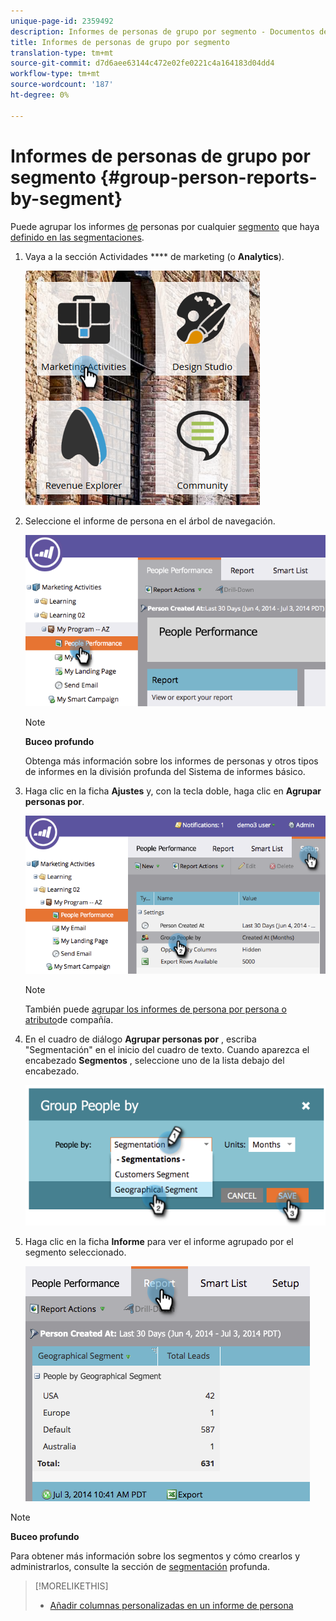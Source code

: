 ```yaml
---
unique-page-id: 2359492
description: Informes de personas de grupo por segmento - Documentos de marketing - Documentación del producto
title: Informes de personas de grupo por segmento
translation-type: tm+mt
source-git-commit: d7d6aee63144c472e02fe0221c4a164183d04dd4
workflow-type: tm+mt
source-wordcount: '187'
ht-degree: 0%

---
```



# Informes de personas de grupo por segmento {#group-person-reports-by-segment}

Puede agrupar los informes [de](http://docs.marketo.com/display/docs/basic+reporting) personas por cualquier [segmento](http://docs.marketo.com/display/docs/basic+reporting) que haya [definido en las segmentaciones](create-a-segmentation.md).

1. Vaya a la sección Actividades **** de marketing (o **Analytics**).

   ![](assets/image2017-3-28-8-3a43-3a9.png)

1. Seleccione el informe de persona en el árbol de navegación.

   ![](assets/image2017-3-28-9-3a25-3a0.png)

   >[!NOTE]
   >
   >**Buceo profundo**
   >
   >
   >Obtenga más información sobre los informes de personas y otros tipos de informes en la división profunda del Sistema de informes [](http://docs.marketo.com/display/docs/basic+reporting) básico.

1. Haga clic en la ficha **Ajustes** y, con la tecla doble, haga clic en **Agrupar personas por**.

   ![](assets/image2017-3-28-9-3a25-3a22.png)

   >[!NOTE]
   >
   >También puede [agrupar los informes de persona por persona o atributo](http://docs.marketo.com/display/DOCS/Group+Person+Reports+by+Attribute)de compañía.

1. En el cuadro de diálogo **Agrupar personas por** , escriba &quot;Segmentación&quot; en el inicio del cuadro de texto. Cuando aparezca el encabezado **Segmentos** , seleccione uno de la lista debajo del encabezado.

   ![](assets/image2017-3-28-9-3a25-3a55.png)

1. Haga clic en la ficha **Informe** para ver el informe agrupado por el segmento seleccionado.

   ![](assets/image2017-3-28-9-3a26-3a13.png)

>[!NOTE]
>
>**Buceo profundo**
>
>Para obtener más información sobre los segmentos y cómo crearlos y administrarlos, consulte la sección de [segmentación](http://docs.marketo.com/display/docs/segmentation+and+snippets) profunda.

>[!MORELIKETHIS]
>
>* [Añadir columnas personalizadas en un informe de persona](../../../../product-docs/reporting/basic-reporting/editing-reports/add-custom-columns-to-a-person-report.md)

>



